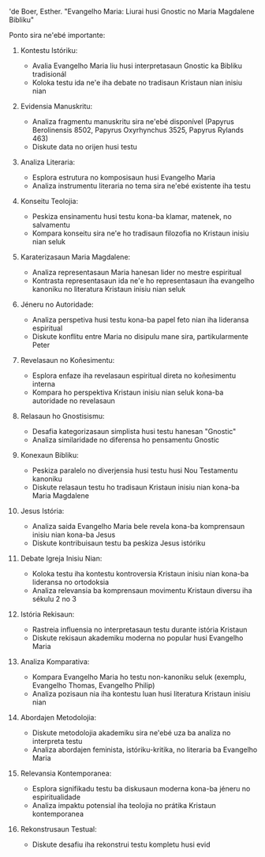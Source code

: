 'de Boer, Esther. "Evangelho Maria: Liurai husi Gnostic no Maria Magdalene Bibliku"

Ponto sira ne'ebé importante:

1. Kontestu Istóriku:
   - Avalia Evangelho Maria liu husi interpretasaun Gnostic ka Bibliku tradisionál
   - Koloka testu ida ne'e iha debate no tradisaun Kristaun nian inisiu nian

2. Evidensia Manuskritu:
   - Analiza fragmentu manuskritu sira ne'ebé disponível (Papyrus Berolinensis 8502, Papyrus Oxyrhynchus 3525, Papyrus Rylands 463)
   - Diskute data no orijen husi testu

3. Analiza Literaria:
   - Esplora estrutura no komposisaun husi Evangelho Maria
   - Analiza instrumentu literaria no tema sira ne'ebé existente iha testu

4. Konseitu Teolojia:
   - Peskiza ensinamentu husi testu kona-ba klamar, matenek, no salvamentu
   - Kompara konseitu sira ne'e ho tradisaun filozofia no Kristaun inisiu nian seluk

5. Karaterizasaun Maria Magdalene:
   - Analiza representasaun Maria hanesan lider no mestre espiritual
   - Kontrasta representasaun ida ne'e ho representasaun iha evangelho kanoniku no literatura Kristaun inisiu nian seluk

6. Jéneru no Autoridade:
   - Analiza perspetiva husi testu kona-ba papel feto nian iha lideransa espiritual
   - Diskute konflitu entre Maria no disipulu mane sira, partikularmente Peter

7. Revelasaun no Koñesimentu:
   - Esplora enfaze iha revelasaun espiritual direta no koñesimentu interna
   - Kompara ho perspektiva Kristaun inisiu nian seluk kona-ba autoridade no revelasaun

8. Relasaun ho Gnostisismu:
   - Desafia kategorizasaun simplista husi testu hanesan "Gnostic"
   - Analiza similaridade no diferensa ho pensamentu Gnostic

9. Konexaun Bibliku:
   - Peskiza paralelo no diverjensia husi testu husi Nou Testamentu kanoniku
   - Diskute relasaun testu ho tradisaun Kristaun inisiu nian kona-ba Maria Magdalene

10. Jesus Istória:
    - Analiza saida Evangelho Maria bele revela kona-ba komprensaun inisiu nian kona-ba Jesus
    - Diskute kontribuisaun testu ba peskiza Jesus istóriku

11. Debate Igreja Inisiu Nian:
    - Koloka testu iha kontestu kontroversia Kristaun inisiu nian kona-ba lideransa no ortodoksia
    - Analiza relevansia ba komprensaun movimentu Kristaun diversu iha sékulu 2 no 3

12. Istória Rekisaun:
    - Rastreia influensia no interpretasaun testu durante istória Kristaun
    - Diskute rekisaun akademiku moderna no popular husi Evangelho Maria

13. Analiza Komparativa:
    - Kompara Evangelho Maria ho testu non-kanoniku seluk (exemplu, Evangelho Thomas, Evangelho Philip)
    - Analiza pozisaun nia iha kontestu luan husi literatura Kristaun inisiu nian

14. Abordajen Metodolojia:
    - Diskute metodolojia akademiku sira ne'ebé uza ba analiza no interpreta testu
    - Analiza abordajen feminista, istóriku-kritika, no literaria ba Evangelho Maria

15. Relevansia Kontemporanea:
    - Esplora signifikadu testu ba diskusaun moderna kona-ba jéneru no espiritualidade
    - Analiza impaktu potensial iha teolojia no prátika Kristaun kontemporanea

16. Rekonstrusaun Testual:
    - Diskute desafiu iha rekonstrui testu kompletu husi evid